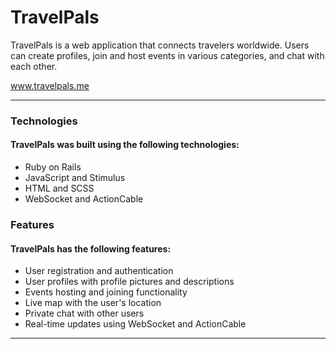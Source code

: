 # TravelPals

TravelPals is a web application that connects travelers worldwide. Users can create profiles, join and host events in various categories, and chat with each other.

www.travelpals.me

---

### Technologies

#### TravelPals was built using the following technologies:

* Ruby on Rails
* JavaScript and Stimulus
* HTML and SCSS
* WebSocket and ActionCable

### Features

#### TravelPals has the following features:

* User registration and authentication
* User profiles with profile pictures and descriptions
* Events hosting and joining functionality
* Live map with the user's location
* Private chat with other users
* Real-time updates using WebSocket and ActionCable

---
